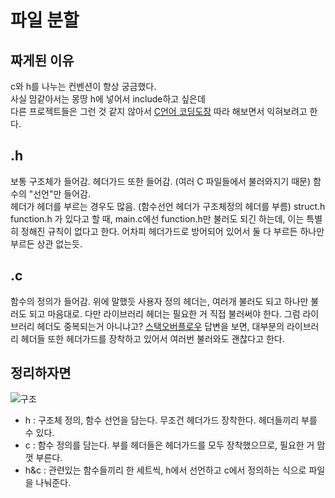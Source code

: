 # 파일 분할
## 짜게된 이유
c와 h를 나누는 컨벤션이 항상 궁금했다.  
사실 맘같아서는 몽땅 h에 넣어서 include하고 싶은데  
다른 프로젝트들은 그런 것 같지 않아서
[C언어 코딩도장](https://dojang.io/mod/page/view.php?id=675) 따라 해보면서 익혀보려고 한다.

## .h
보통 구조체가 들어감.
헤더가드 또한 들어감. (여러 C 파일들에서 불러와지기 때문)
함수의 "선언"만 들어감.  
헤더가 헤더를 부르는 경우도 많음. (함수선언 헤더가 구조체정의 헤더를 부름)
struct.h
function.h
가 있다고 할 때,
main.c에선 function.h만 불러도 되긴 하는데,
이는 특별히 정해진 규칙이 없다고 한다. 어차피 헤더가드로 방어되어 있어서 둘 다 부르든 하나만 부르든 상관 없는듯.

## .c
함수의 정의가 들어감.
위에 말했듯 사용자 정의 헤더는, 여러개 불러도 되고 하나만 불러도 되고 마음대로.
다만 라이브러리 헤더는 필요한 거 직접 불러써야 한다.
그럼 라이브러리 헤더도 중복되는거 아니냐고?
[스택오버플로우](https://stackoverflow.com/questions/4755077/including-header-files-more-than-once) 
답변을 보면, 대부분의 라이브러리 헤더들 또한 헤더가드를 장착하고 있어서 여러번 불러와도 괜찮다고 한다.

## 정리하자면
![구조](https://dojang.io/pluginfile.php/744/mod_page/content/21/unit77-3.png)
* h : 구조체 정의, 함수 선언을 담는다. 무조건 헤더가드 장착한다. 헤더들끼리 부를 수 있다.
* c : 함수 정의를 담는다. 부를 헤더들은 헤더가드를 모두 장착했으므로, 필요한 거 맘껏 부른다.
* h&c : 관련있는 함수들끼리 한 세트씩, h에서 선언하고 c에서 정의하는 식으로 파일을 나눠준다.